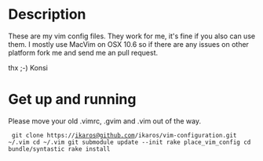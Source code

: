 Description
===========

These are my vim config files. They work for me, it's fine if you
also can use them. I mostly use MacVim on OSX 10.6 so if there
are any issues on other platform fork me and send me an pull request.

thx ;-)
Konsi


Get up and running
==================

Please move your old .vimrc, .gvim and .vim out of the way.

<code><pre>
 git clone https://ikaros@github.com/ikaros/vim-configuration.git ~/.vim
 cd ~/.vim
 git submodule update --init
 rake place_vim_config
 cd bundle/syntastic
 rake install
</pre></code>
